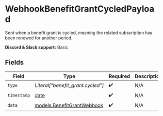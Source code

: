 # WebhookBenefitGrantCycledPayload

Sent when a benefit grant is cycled,
meaning the related subscription has been renewed for another period.

**Discord & Slack support:** Basic


## Fields

| Field                                                                | Type                                                                 | Required                                                             | Description                                                          | Example                                                              |
| -------------------------------------------------------------------- | -------------------------------------------------------------------- | -------------------------------------------------------------------- | -------------------------------------------------------------------- | -------------------------------------------------------------------- |
| `type`                                                               | *Literal["benefit_grant.cycled"]*                                    | :heavy_check_mark:                                                   | N/A                                                                  | benefit_grant.cycled                                                 |
| `timestamp`                                                          | [date](https://docs.python.org/3/library/datetime.html#date-objects) | :heavy_check_mark:                                                   | N/A                                                                  |                                                                      |
| `data`                                                               | [models.BenefitGrantWebhook](../models/benefitgrantwebhook.md)       | :heavy_check_mark:                                                   | N/A                                                                  |                                                                      |